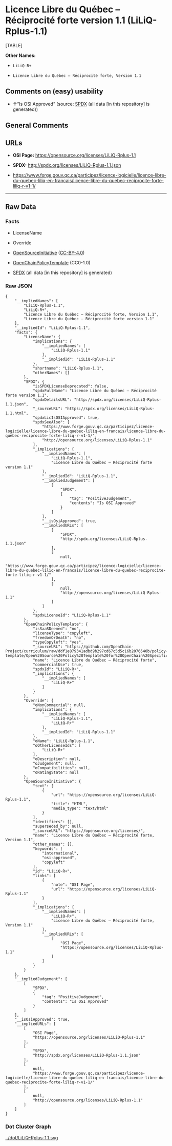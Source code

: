 Licence Libre du Québec – Réciprocité forte version 1.1 (LiLiQ-Rplus-1.1)
=========================================================================

[TABLE]

**Other Names:**

-   `LiLiQ-R+`

-   `Licence Libre du Québec – Réciprocité forte, Version 1.1`

Comments on (easy) usability
----------------------------

-   **↑**“Is OSI Approved” (source:
    [SPDX](https://spdx.org/licenses/LiLiQ-Rplus-1.1.html "SPDX") (all
    data \[in this repository\] is generated))

General Comments
----------------

URLs
----

-   **OSI Page:** https://opensource.org/licenses/LiLiQ-Rplus-1.1

-   **SPDX:** http://spdx.org/licenses/LiLiQ-Rplus-1.1.json

-   https://www.forge.gouv.qc.ca/participez/licence-logicielle/licence-libre-du-quebec-liliq-en-francais/licence-libre-du-quebec-reciprocite-forte-liliq-r-v1-1/

------------------------------------------------------------------------

Raw Data
--------

### Facts

-   LicenseName

-   Override

-   [OpenSourceInitiative](https://opensource.org/licenses/ "OpenSourceInitiative")
    ([CC-BY-4.0](https://creativecommons.org/licenses/by/4.0/legalcode "CC-BY-4.0"))

-   [OpenChainPolicyTemplate](https://github.com/OpenChain-Project/curriculum/raw/ddf1e879341adbd9b297cd67c5d5c16b2076540b/policy-template/Open%20Source%20Policy%20Template%20for%20OpenChain%20Specification%201.2.ods "OpenChainPolicyTemplate")
    (CC0-1.0)

-   [SPDX](https://spdx.org/licenses/LiLiQ-Rplus-1.1.html "SPDX") (all
    data \[in this repository\] is generated)

### Raw JSON

    {
        "__impliedNames": [
            "LiLiQ-Rplus-1.1",
            "LiLiQ-R+",
            "Licence Libre du Québec – Réciprocité forte, Version 1.1",
            "Licence Libre du Québec – Réciprocité forte version 1.1"
        ],
        "__impliedId": "LiLiQ-Rplus-1.1",
        "facts": {
            "LicenseName": {
                "implications": {
                    "__impliedNames": [
                        "LiLiQ-Rplus-1.1"
                    ],
                    "__impliedId": "LiLiQ-Rplus-1.1"
                },
                "shortname": "LiLiQ-Rplus-1.1",
                "otherNames": []
            },
            "SPDX": {
                "isSPDXLicenseDeprecated": false,
                "spdxFullName": "Licence Libre du Québec – Réciprocité forte version 1.1",
                "spdxDetailsURL": "http://spdx.org/licenses/LiLiQ-Rplus-1.1.json",
                "_sourceURL": "https://spdx.org/licenses/LiLiQ-Rplus-1.1.html",
                "spdxLicIsOSIApproved": true,
                "spdxSeeAlso": [
                    "https://www.forge.gouv.qc.ca/participez/licence-logicielle/licence-libre-du-quebec-liliq-en-francais/licence-libre-du-quebec-reciprocite-forte-liliq-r-v1-1/",
                    "http://opensource.org/licenses/LiLiQ-Rplus-1.1"
                ],
                "_implications": {
                    "__impliedNames": [
                        "LiLiQ-Rplus-1.1",
                        "Licence Libre du Québec – Réciprocité forte version 1.1"
                    ],
                    "__impliedId": "LiLiQ-Rplus-1.1",
                    "__impliedJudgement": [
                        [
                            "SPDX",
                            {
                                "tag": "PositiveJudgement",
                                "contents": "Is OSI Approved"
                            }
                        ]
                    ],
                    "__isOsiApproved": true,
                    "__impliedURLs": [
                        [
                            "SPDX",
                            "http://spdx.org/licenses/LiLiQ-Rplus-1.1.json"
                        ],
                        [
                            null,
                            "https://www.forge.gouv.qc.ca/participez/licence-logicielle/licence-libre-du-quebec-liliq-en-francais/licence-libre-du-quebec-reciprocite-forte-liliq-r-v1-1/"
                        ],
                        [
                            null,
                            "http://opensource.org/licenses/LiLiQ-Rplus-1.1"
                        ]
                    ]
                },
                "spdxLicenseId": "LiLiQ-Rplus-1.1"
            },
            "OpenChainPolicyTemplate": {
                "isSaaSDeemed": "no",
                "licenseType": "copyleft",
                "freedomOrDeath": "no",
                "typeCopyleft": "yes",
                "_sourceURL": "https://github.com/OpenChain-Project/curriculum/raw/ddf1e879341adbd9b297cd67c5d5c16b2076540b/policy-template/Open%20Source%20Policy%20Template%20for%20OpenChain%20Specification%201.2.ods",
                "name": "Licence Libre du Québec – Réciprocité forte",
                "commercialUse": true,
                "spdxId": "LiLiQ-R+",
                "_implications": {
                    "__impliedNames": [
                        "LiLiQ-R+"
                    ]
                }
            },
            "Override": {
                "oNonCommecrial": null,
                "implications": {
                    "__impliedNames": [
                        "LiLiQ-Rplus-1.1",
                        "LiLiQ-R+"
                    ],
                    "__impliedId": "LiLiQ-Rplus-1.1"
                },
                "oName": "LiLiQ-Rplus-1.1",
                "oOtherLicenseIds": [
                    "LiLiQ-R+"
                ],
                "oDescription": null,
                "oJudgement": null,
                "oCompatibilities": null,
                "oRatingState": null
            },
            "OpenSourceInitiative": {
                "text": [
                    {
                        "url": "https://opensource.org/licenses/LiLiQ-Rplus-1.1",
                        "title": "HTML",
                        "media_type": "text/html"
                    }
                ],
                "identifiers": [],
                "superseded_by": null,
                "_sourceURL": "https://opensource.org/licenses/",
                "name": "Licence Libre du Québec – Réciprocité forte, Version 1.1",
                "other_names": [],
                "keywords": [
                    "international",
                    "osi-approved",
                    "copyleft"
                ],
                "id": "LiLiQ-R+",
                "links": [
                    {
                        "note": "OSI Page",
                        "url": "https://opensource.org/licenses/LiLiQ-Rplus-1.1"
                    }
                ],
                "_implications": {
                    "__impliedNames": [
                        "LiLiQ-R+",
                        "Licence Libre du Québec – Réciprocité forte, Version 1.1"
                    ],
                    "__impliedURLs": [
                        [
                            "OSI Page",
                            "https://opensource.org/licenses/LiLiQ-Rplus-1.1"
                        ]
                    ]
                }
            }
        },
        "__impliedJudgement": [
            [
                "SPDX",
                {
                    "tag": "PositiveJudgement",
                    "contents": "Is OSI Approved"
                }
            ]
        ],
        "__isOsiApproved": true,
        "__impliedURLs": [
            [
                "OSI Page",
                "https://opensource.org/licenses/LiLiQ-Rplus-1.1"
            ],
            [
                "SPDX",
                "http://spdx.org/licenses/LiLiQ-Rplus-1.1.json"
            ],
            [
                null,
                "https://www.forge.gouv.qc.ca/participez/licence-logicielle/licence-libre-du-quebec-liliq-en-francais/licence-libre-du-quebec-reciprocite-forte-liliq-r-v1-1/"
            ],
            [
                null,
                "http://opensource.org/licenses/LiLiQ-Rplus-1.1"
            ]
        ]
    }

### Dot Cluster Graph

[../dot/LiLiQ-Rplus-1.1.svg](../dot/LiLiQ-Rplus-1.1.svg "../dot/LiLiQ-Rplus-1.1.svg")
